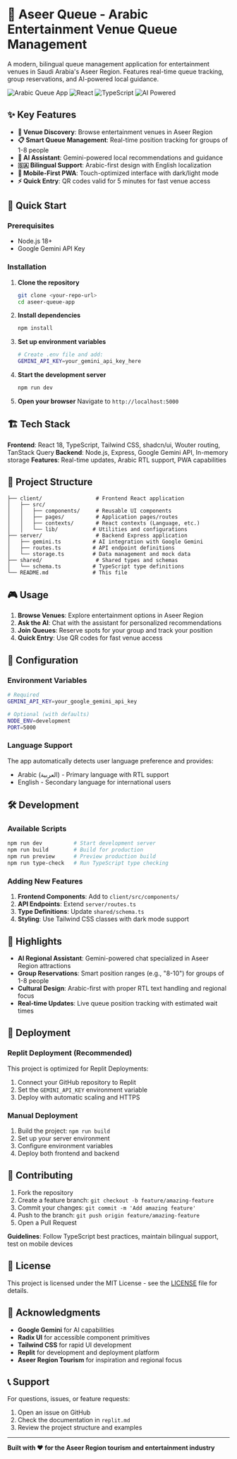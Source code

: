 # 🎢 Aseer Queue - Arabic Entertainment Venue Queue Management

A modern, bilingual queue management application for entertainment venues in Saudi Arabia's Aseer Region. Features real-time queue tracking, group reservations, and AI-powered local guidance.

![Arabic Queue App](https://img.shields.io/badge/Language-Arabic%20%2F%20English-green)
![React](https://img.shields.io/badge/React-18.0+-blue)
![TypeScript](https://img.shields.io/badge/TypeScript-5.0+-blue)
![AI Powered](https://img.shields.io/badge/AI-Google%20Gemini-orange)

## ✨ Key Features

- **🎪 Venue Discovery**: Browse entertainment venues in Aseer Region
- **📋 Smart Queue Management**: Real-time position tracking for groups of 1-8 people
- **🤖 AI Assistant**: Gemini-powered local recommendations and guidance
- **🇸🇦 Bilingual Support**: Arabic-first design with English localization
- **📱 Mobile-First PWA**: Touch-optimized interface with dark/light mode
- **⚡ Quick Entry**: QR codes valid for 5 minutes for fast venue access

## 🚀 Quick Start

### Prerequisites
- Node.js 18+ 
- Google Gemini API Key

### Installation

1. **Clone the repository**
   ```bash
   git clone <your-repo-url>
   cd aseer-queue-app
   ```

2. **Install dependencies**
   ```bash
   npm install
   ```

3. **Set up environment variables**
   ```bash
   # Create .env file and add:
   GEMINI_API_KEY=your_gemini_api_key_here
   ```

4. **Start the development server**
   ```bash
   npm run dev
   ```

5. **Open your browser**
   Navigate to `http://localhost:5000`

## 🏗️ Tech Stack

**Frontend**: React 18, TypeScript, Tailwind CSS, shadcn/ui, Wouter routing, TanStack Query
**Backend**: Node.js, Express, Google Gemini API, In-memory storage
**Features**: Real-time updates, Arabic RTL support, PWA capabilities

## 📁 Project Structure

```
├── client/                 # Frontend React application
│   ├── src/
│   │   ├── components/     # Reusable UI components
│   │   ├── pages/          # Application pages/routes
│   │   ├── contexts/       # React contexts (Language, etc.)
│   │   └── lib/           # Utilities and configurations
├── server/                 # Backend Express application
│   ├── gemini.ts          # AI integration with Google Gemini
│   ├── routes.ts          # API endpoint definitions
│   └── storage.ts         # Data management and mock data
├── shared/                 # Shared types and schemas
│   └── schema.ts          # TypeScript type definitions
└── README.md              # This file
```

## 🎮 Usage

1. **Browse Venues**: Explore entertainment options in Aseer Region
2. **Ask the AI**: Chat with the assistant for personalized recommendations  
3. **Join Queues**: Reserve spots for your group and track your position
4. **Quick Entry**: Use QR codes for fast venue access

## 🔧 Configuration

### Environment Variables
```bash
# Required
GEMINI_API_KEY=your_google_gemini_api_key

# Optional (with defaults)
NODE_ENV=development
PORT=5000
```

### Language Support
The app automatically detects user language preference and provides:
- Arabic (العربية) - Primary language with RTL support
- English - Secondary language for international users

## 🛠️ Development

### Available Scripts
```bash
npm run dev          # Start development server
npm run build        # Build for production
npm run preview      # Preview production build
npm run type-check   # Run TypeScript type checking
```

### Adding New Features
1. **Frontend Components**: Add to `client/src/components/`
2. **API Endpoints**: Extend `server/routes.ts`
3. **Type Definitions**: Update `shared/schema.ts`
4. **Styling**: Use Tailwind CSS classes with dark mode support

## 🌟 Highlights

- **AI Regional Assistant**: Gemini-powered chat specialized in Aseer Region attractions
- **Group Reservations**: Smart position ranges (e.g., "8-10") for groups of 1-8 people
- **Cultural Design**: Arabic-first with proper RTL text handling and regional focus
- **Real-time Updates**: Live queue position tracking with estimated wait times

## 🚀 Deployment

### Replit Deployment (Recommended)
This project is optimized for Replit Deployments:
1. Connect your GitHub repository to Replit
2. Set the `GEMINI_API_KEY` environment variable
3. Deploy with automatic scaling and HTTPS

### Manual Deployment
1. Build the project: `npm run build`
2. Set up your server environment
3. Configure environment variables
4. Deploy both frontend and backend

## 🤝 Contributing

1. Fork the repository
2. Create a feature branch: `git checkout -b feature/amazing-feature`
3. Commit your changes: `git commit -m 'Add amazing feature'`
4. Push to the branch: `git push origin feature/amazing-feature`
5. Open a Pull Request

**Guidelines**: Follow TypeScript best practices, maintain bilingual support, test on mobile devices

## 📄 License

This project is licensed under the MIT License - see the [LICENSE](LICENSE) file for details.

## 🙏 Acknowledgments

- **Google Gemini** for AI capabilities
- **Radix UI** for accessible component primitives
- **Tailwind CSS** for rapid UI development
- **Replit** for development and deployment platform
- **Aseer Region Tourism** for inspiration and regional focus

## 📞 Support

For questions, issues, or feature requests:
1. Open an issue on GitHub
2. Check the documentation in `replit.md`
3. Review the project structure and examples

---

**Built with ❤️ for the Aseer Region tourism and entertainment industry**